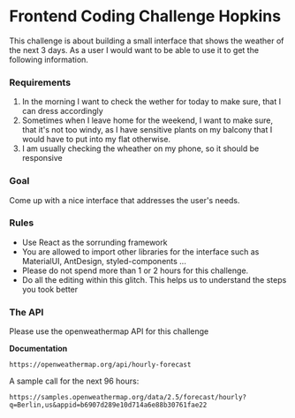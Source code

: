 Frontend Coding Challenge Hopkins
=================


This challenge is about building a small interface that shows the weather of the next 3 days. As a user I would want to be able to use it to get the following information.

### Requirements
1. In the morning I want to check the wether for today to make sure, that I can dress accordingly
2. Sometimes when I leave home for the weekend, I want to make sure, that it's not too windy, as I have sensitive plants on my balcony that I would have to put into my flat otherwise.
3. I am usually checking the wheather on my phone, so it should be responsive

### Goal
Come up with a nice interface that addresses the user's needs. 

### Rules
- Use React as the sorrunding framework
- You are allowed to import other libraries for the interface such as MaterialUI, AntDesign, styled-components ...
- Please do not spend more than 1 or 2 hours for this challenge.
- Do all the editing within this glitch. This helps us to understand the steps you took better


### The API
Please use the openweathermap API for this challenge

**Documentation**
```
https://openweathermap.org/api/hourly-forecast
```

A sample call for the next 96 hours:
```
https://samples.openweathermap.org/data/2.5/forecast/hourly?q=Berlin,us&appid=b6907d289e10d714a6e88b30761fae22
```
